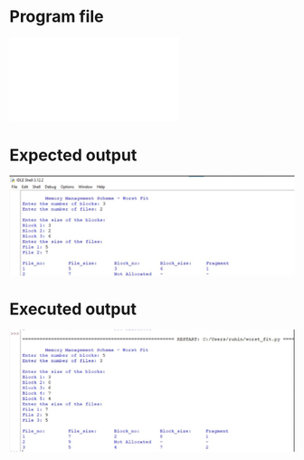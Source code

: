 # Program file
![Worst_fit](Worst_fit.py)

# Expected output
![Expectedoutput(Worst_fit)](Expectedoutput(Worst_fit).png)

# Executed output
![Executedoutput(Worst_fit](Executedoutput(Worst_fit).png)
